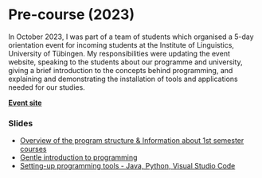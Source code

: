 # Pre-course (2023)

In October 2023, I was part of a team of students which organised a 5-day orientation event for incoming students at the Institute of Linguistics, University of Tübingen. My responsibilities were updating the event website, speaking to the students about our programme and university, giving a brief introduction to the concepts behind programming, and explaining and demonstrating the installation of tools and applications needed for our studies.

**[Event site](https://fs-linguistics.github.io/2023/09/26/precourse-info.html)**

### Slides
- [Overview of the program structure & Information about 1st semester courses](slides/Precourse_ProgramStructure.pdf)
- [Gentle introduction to programming](slides/IntroToProgramming.pdf)
- [Setting-up programming tools - Java, Python, Visual Studio Code](slides/ProgrammingTools.pdf)

